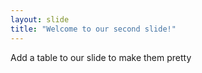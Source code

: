 ```yaml
---
layout: slide
title: "Welcome to our second slide!"
---
```

Add a table to our slide to make them pretty
